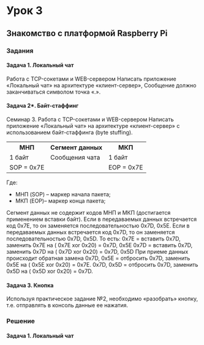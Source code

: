 # Урок 3 

## Знакомство с платформой Raspberry Pi

### Задания

#### Задача 1. Локальный чат

Работа с TCP-сокетами и WEB-сервером
Написать приложение «Локальный чат» на архитектуре «клиент-сервер»,
Сообщение должно заканчиваться символом точка «.».

#### Задача 2*. Байт-стаффинг

Семинар 3. Работа с TCP-сокетами и WEB-сервером
Написать приложение «Локальный чат» на архитектуре «клиент-сервер» с использованием
байт-стаффинга (byte stuffing).

<table>
<tr><th>МНП</th><th>Сегмент данных</th><th>МКП</th></tr>
<tr><td>1 байт</td><td>Сообщения чата</td><td>1 байт</td></tr>
<tr><td>SOP = 0x7E</td><td></td><td>EOP = 0x7E</td></tr>
</table>

Где:

- МНП (SOP) – маркер начала пакета;
- МКП (EOP)– маркер конца пакета;

Сегмент данных не содержит кодов МНП и МКП (достигается применением вставки байт). Если в
передаваемых данных встречается код 0x7E, то он заменяется последовательностью 0x7D, 0x5E.
Если в передаваемых данных встречается код 0x7D, то он заменяется последовательностью 0x7D, 0x5D.
То есть:
0x7E = вставить 0x7D, заменить 0x7E на ( 0x7E xor 0x20) = 0x7D, 0x5E
0x7D = вставить 0x7D, заменить 0x7D на ( 0x7D xor 0x20) = 0x7D, 0x5D
При приеме данных происходит обратная замена
0x7D, 0x5E = отбросить 0x7D, заменить 0x5E на ( 0x5E xor 0x20) = 0x7E.
0x7D, 0x5D = отбросить 0x7D, заменить 0x5D на ( 0x5D xor 0x20) = 0x7D.

#### Задача 3. Кнопка

Используя практическое задание №2, необходимо «разобрать» кнопку, т.е. отправлять в консоль данные ее нажатия.

### Решение

#### Задача 1. Локальный чат